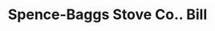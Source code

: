 ---
doi: 10.7916/D8TT6325
date_other: '1912'
date_other_textual: '1912'
form: printed ephemera
genre:
- Invoices
name:
- Spence-Baggs Stove Co.
object_in_context_url: https://biggert.cul.columbia.edu/items/view/ave_biggert_01311
subject_hierarchical_geographic:
- Martin's Ferry, Ohio, United States
subject_name:
- Spence-Baggs Stove Co.
title: Spence-Baggs Stove Co.. Bill
sort_title: Spence-Baggs Stove Co.. Bill
call_number: ave_biggert_01311
coordinates:
- 40.09916666666667,-80.72527777777778
pid: ave_biggert_01311
identifiers: ave_biggert_01311
permalink: /biggert/ave_biggert_01311/
layout: iiif-image-page
---